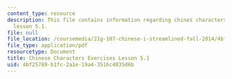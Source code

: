 ```yaml
---
content_type: resource
description: This file contains information regarding chines characters exercises
  lesson 5.1.
file: null
file_location: /coursemedia/21g-107-chinese-i-streamlined-fall-2014/4bf25789b1fc2a1e19a43516c4835d6b_MIT21G_107F14_L5_st1_5.1.pdf
file_type: application/pdf
resourcetype: Document
title: Chinese Characters Exercises Lesson 5.1
uid: 4bf25789-b1fc-2a1e-19a4-3516c4835d6b
---
```

